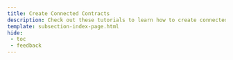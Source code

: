 ```yaml
---
title: Create Connected Contracts
description: Check out these tutorials to learn how to create connected contracts and cross-chain applications with interoperability protocols like LayerZero on Moonbeam.
template: subsection-index-page.html
hide: 
 - toc
 - feedback
---
```

